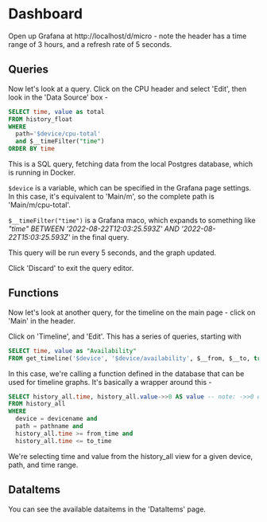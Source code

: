 # Dashboard

Open up Grafana at http://localhost/d/micro - note the header has a time range of 3 hours, and a refresh rate of 5 seconds. 


## Queries

Now let's look at a query. Click on the CPU header and select 'Edit', then look in the 'Data Source' box -

```sql
SELECT time, value as total
FROM history_float
WHERE
  path='$device/cpu-total'
  and $__timeFilter("time")
ORDER BY time
```

This is a SQL query, fetching data from the local Postgres database, which is running in Docker. 

`$device` is a variable, which can be specified in the Grafana page settings. In this case, it's equivalent to 'Main/m', so the complete path is 'Main/m/cpu-total'. 

`$__timeFilter("time")` is a Grafana maco, which expands to something like *"time" BETWEEN '2022-08-22T12:03:25.593Z' AND '2022-08-22T15:03:25.593Z'* in the final query. 

This query will be run every 5 seconds, and the graph updated. 

Click 'Discard' to exit the query editor. 


## Functions

Now let's look at another query, for the timeline on the main page - click on 'Main' in the header. 

Click on 'Timeline', and 'Edit'. This has a series of queries, starting with

```sql
SELECT time, value as "Availability"
FROM get_timeline('$device', '$device/availability', $__from, $__to, true, '1d')
```

In this case, we're calling a function defined in the database that can be used for timeline graphs. It's basically a wrapper around this -

```sql
SELECT history_all.time, history_all.value->>0 AS value -- note: ->>0 extracts the top-level jsonb value
FROM history_all
WHERE
  device = devicename and
  path = pathname and
  history_all.time >= from_time and
  history_all.time <= to_time
```

We're selecting time and value from the history_all view for a given device, path, and time range. 


## DataItems

You can see the available dataitems in the 'DataItems' page.


